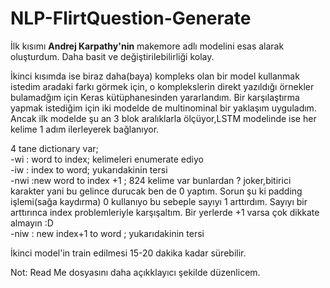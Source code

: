 # NLP-FlirtQuestion-Generate


İlk kısımı <b>Andrej Karpathy'nin</b> makemore adlı modelini esas alarak oluşturdum. Daha basit ve değiştirilebilirliği kolay.



<p>
İkinci kısımda ise biraz daha(baya) kompleks olan bir model kullanmak istedim aradaki farkı görmek için, o komplekslerin direkt yazıldığı örnekler bulamadğım için Keras kütüphanesinden yararlandım.
Bir karşılaştırma yapmak istediğim için iki modelde de multinominal bir yaklaşım uyguladım. Ancak ilk modelde şu an 3 blok aralıklarla ölçüyor,LSTM modelinde ise her kelime 1 adım ilerleyerek bağlanıyor.
  </p>
4 tane dictionary var;
<br>
-wi : word to index; kelimeleri enumerate ediyo
<br>
-iw : index to word; yukarıdakinin tersi
<br>
-nwi :new word to index +1 ;    824 kelime var bunlardan ? joker,bitirici karakter yani bu gelince durucak ben de 0 yaptım. Sorun şu ki padding işlemi(sağa kaydırma) 0 kullanıyo bu sebeple sayıyı 1 arttırdım. Sayıyı bir arttırınca index problemleriyle karşışaltım. Bir yerlerde +1 varsa çok dikkate almayın :D
<br>
-niw : new index+1 to word ; yukarıdakinin tersi
<br>

İkinci model'in train edilmesi 15-20 dakika kadar sürebilir.


Not: Read Me dosyasını daha açıkklayıcı şekilde düzenlicem.
